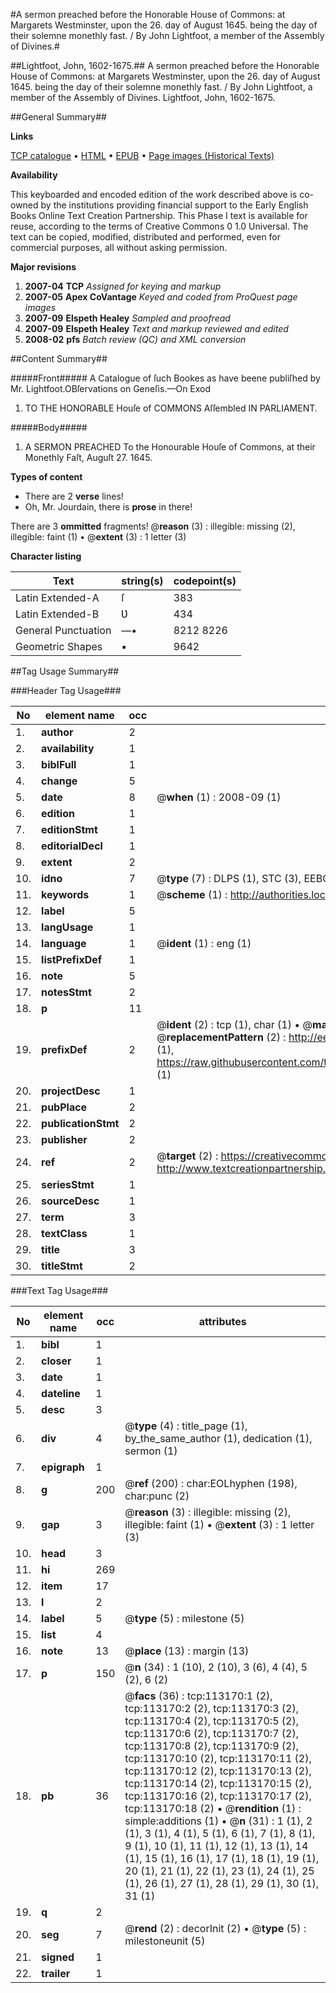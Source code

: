 #A sermon preached before the Honorable House of Commons: at Margarets Westminster, upon the 26. day of August 1645. being the day of their solemne monethly fast. / By John Lightfoot, a member of the Assembly of Divines.#

##Lightfoot, John, 1602-1675.##
A sermon preached before the Honorable House of Commons: at Margarets Westminster, upon the 26. day of August 1645. being the day of their solemne monethly fast. / By John Lightfoot, a member of the Assembly of Divines.
Lightfoot, John, 1602-1675.

##General Summary##

**Links**

[TCP catalogue](http://www.ota.ox.ac.uk/tcp/)  • 
[HTML](http://tei.it.ox.ac.uk/tcp/Texts-HTML/free/A88/A88148.html)  • 
[EPUB](http://tei.it.ox.ac.uk/tcp/Texts-EPUB/free/A88/A88148.epub) • 
[Page images (Historical Texts)](https://data.historicaltexts.jisc.ac.uk/view?pubId=eebo-99861043e&pageId=eebo-99861043e-113170-1)

**Availability**

This keyboarded and encoded edition of the
	       work described above is co-owned by the institutions
	       providing financial support to the Early English Books
	       Online Text Creation Partnership. This Phase I text is
	       available for reuse, according to the terms of Creative
	       Commons 0 1.0 Universal. The text can be copied,
	       modified, distributed and performed, even for
	       commercial purposes, all without asking permission.

**Major revisions**

1. __2007-04__ __TCP__ *Assigned for keying and markup*
1. __2007-05__ __Apex CoVantage__ *Keyed and coded from ProQuest page images*
1. __2007-09__ __Elspeth Healey__ *Sampled and proofread*
1. __2007-09__ __Elspeth Healey__ *Text and markup reviewed and edited*
1. __2008-02__ __pfs__ *Batch review (QC) and XML conversion*

##Content Summary##

#####Front#####
A Catalogue of ſuch Bookes as have beene publiſhed by Mr. Lightfoot.OBſervations on Geneſis.—On Exod
1. TO THE HONORABLE Houſe of COMMONS Aſſembled IN PARLIAMENT.

#####Body#####

1. A SERMON PREACHED To the Honourable Houſe of Commons, at their Monethly Faſt, Auguſt 27. 1645.

**Types of content**

  * There are 2 **verse** lines!
  * Oh, Mr. Jourdain, there is **prose** in there!

There are 3 **ommitted** fragments! 
 @__reason__ (3) : illegible: missing (2), illegible: faint (1)  •  @__extent__ (3) : 1 letter (3)

**Character listing**


|Text|string(s)|codepoint(s)|
|---|---|---|
|Latin Extended-A|ſ|383|
|Latin Extended-B|Ʋ|434|
|General Punctuation|—•|8212 8226|
|Geometric Shapes|▪|9642|

##Tag Usage Summary##

###Header Tag Usage###

|No|element name|occ|attributes|
|---|---|---|---|
|1.|__author__|2||
|2.|__availability__|1||
|3.|__biblFull__|1||
|4.|__change__|5||
|5.|__date__|8| @__when__ (1) : 2008-09 (1)|
|6.|__edition__|1||
|7.|__editionStmt__|1||
|8.|__editorialDecl__|1||
|9.|__extent__|2||
|10.|__idno__|7| @__type__ (7) : DLPS (1), STC (3), EEBO-CITATION (1), PROQUEST (1), VID (1)|
|11.|__keywords__|1| @__scheme__ (1) : http://authorities.loc.gov/ (1)|
|12.|__label__|5||
|13.|__langUsage__|1||
|14.|__language__|1| @__ident__ (1) : eng (1)|
|15.|__listPrefixDef__|1||
|16.|__note__|5||
|17.|__notesStmt__|2||
|18.|__p__|11||
|19.|__prefixDef__|2| @__ident__ (2) : tcp (1), char (1)  •  @__matchPattern__ (2) : ([0-9\-]+):([0-9IVX]+) (1), (.+) (1)  •  @__replacementPattern__ (2) : http://eebo.chadwyck.com/downloadtiff?vid=$1&page=$2 (1), https://raw.githubusercontent.com/textcreationpartnership/Texts/master/tcpchars.xml#$1 (1)|
|20.|__projectDesc__|1||
|21.|__pubPlace__|2||
|22.|__publicationStmt__|2||
|23.|__publisher__|2||
|24.|__ref__|2| @__target__ (2) : https://creativecommons.org/publicdomain/zero/1.0/ (1), http://www.textcreationpartnership.org/docs/. (1)|
|25.|__seriesStmt__|1||
|26.|__sourceDesc__|1||
|27.|__term__|3||
|28.|__textClass__|1||
|29.|__title__|3||
|30.|__titleStmt__|2||


###Text Tag Usage###

|No|element name|occ|attributes|
|---|---|---|---|
|1.|__bibl__|1||
|2.|__closer__|1||
|3.|__date__|1||
|4.|__dateline__|1||
|5.|__desc__|3||
|6.|__div__|4| @__type__ (4) : title_page (1), by_the_same_author (1), dedication (1), sermon (1)|
|7.|__epigraph__|1||
|8.|__g__|200| @__ref__ (200) : char:EOLhyphen (198), char:punc (2)|
|9.|__gap__|3| @__reason__ (3) : illegible: missing (2), illegible: faint (1)  •  @__extent__ (3) : 1 letter (3)|
|10.|__head__|3||
|11.|__hi__|269||
|12.|__item__|17||
|13.|__l__|2||
|14.|__label__|5| @__type__ (5) : milestone (5)|
|15.|__list__|4||
|16.|__note__|13| @__place__ (13) : margin (13)|
|17.|__p__|150| @__n__ (34) : 1 (10), 2 (10), 3 (6), 4 (4), 5 (2), 6 (2)|
|18.|__pb__|36| @__facs__ (36) : tcp:113170:1 (2), tcp:113170:2 (2), tcp:113170:3 (2), tcp:113170:4 (2), tcp:113170:5 (2), tcp:113170:6 (2), tcp:113170:7 (2), tcp:113170:8 (2), tcp:113170:9 (2), tcp:113170:10 (2), tcp:113170:11 (2), tcp:113170:12 (2), tcp:113170:13 (2), tcp:113170:14 (2), tcp:113170:15 (2), tcp:113170:16 (2), tcp:113170:17 (2), tcp:113170:18 (2)  •  @__rendition__ (1) : simple:additions (1)  •  @__n__ (31) : 1 (1), 2 (1), 3 (1), 4 (1), 5 (1), 6 (1), 7 (1), 8 (1), 9 (1), 10 (1), 11 (1), 12 (1), 13 (1), 14 (1), 15 (1), 16 (1), 17 (1), 18 (1), 19 (1), 20 (1), 21 (1), 22 (1), 23 (1), 24 (1), 25 (1), 26 (1), 27 (1), 28 (1), 29 (1), 30 (1), 31 (1)|
|19.|__q__|2||
|20.|__seg__|7| @__rend__ (2) : decorInit (2)  •  @__type__ (5) : milestoneunit (5)|
|21.|__signed__|1||
|22.|__trailer__|1||
